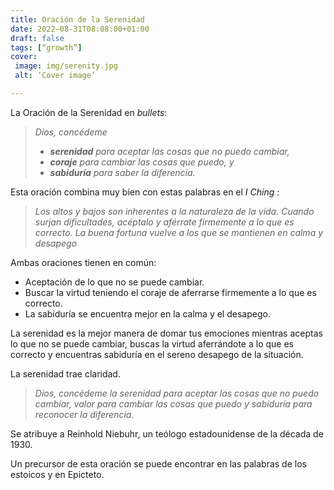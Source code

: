 ```yaml
---
title: Oración de la Serenidad
date: 2022–08-31T08:08:00+01:00
draft: false
tags: [“growth”]
cover:
 image: img/serenity.jpg
 alt: ‘Cover image’

---
```

La Oración de la Serenidad en *bullets*:

> *Dios, concédeme*
> - ***serenidad** para aceptar las cosas que no puedo cambiar,*
> - ***coraje** para cambiar las cosas que puedo, y*
> - ***sabiduría** para saber la diferencia.*

Esta oración combina muy bien con estas palabras en el *I Ching* :

> *Los altos y bajos son inherentes a la naturaleza de la vida.*
> *Cuando surjan dificultades, acéptalo y aférrate firmemente a lo que es correcto.*
> *La buena fortuna vuelve a los que se mantienen en calma y desapego*

Ambas oraciones tienen en común:
- Aceptación de lo que no se puede cambiar.
- Buscar la virtud teniendo el coraje de aferrarse firmemente a lo que es correcto.
- La sabiduría se encuentra mejor en la calma y el desapego.

La serenidad es la mejor manera de domar tus emociones mientras aceptas lo que no se puede cambiar, buscas la virtud aferrándote a lo que es correcto y encuentras sabiduría en el sereno desapego de la situación.

La serenidad trae claridad.


> *Dios, concédeme la serenidad para aceptar las cosas que no puedo cambiar, valor para cambiar las cosas que puedo y sabiduría para reconocer la diferencia.*

Se atribuye a Reinhold Niebuhr, un teólogo estadounidense de la década de 1930.

Un precursor de esta oración se puede encontrar en las palabras de los estoicos y en Epicteto.